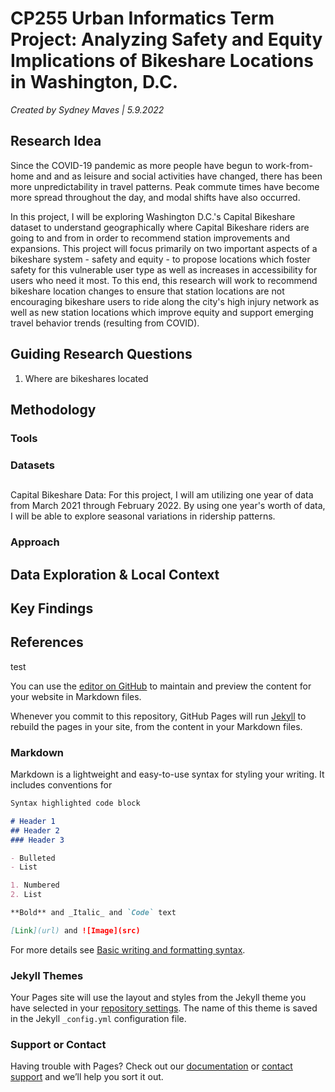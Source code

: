 # CP255 Urban Informatics Term Project: Analyzing Safety and Equity Implications of Bikeshare Locations in Washington, D.C. 

_Created by Sydney Maves | 5.9.2022_

## Research Idea
Since the COVID-19 pandemic as more people have begun to work-from-home and and as leisure and social activities have changed, there has been more unpredictability in travel patterns. Peak commute times have become more spread throughout the day, and modal shifts have also occurred.

In this project, I will be exploring Washington D.C.'s Capital Bikeshare dataset to understand geographically where Capital Bikeshare riders are going to and from in order to recommend station improvements and expansions. This project will focus primarily on two important aspects of a bikeshare system - safety and equity - to propose locations which foster safety for this vulnerable user type as well as increases in accessibility for users who need it most. To this end, this research will work to recommend bikeshare location changes to ensure that station locations are not encouraging bikeshare users to ride along the city's high injury network as well as new station locations which improve equity and support emerging travel behavior trends (resulting from COVID). 

## Guiding Research Questions
1. Where are bikeshares located

## Methodology
### Tools

### Datasets

##
Capital Bikeshare Data: For this project, I will am utilizing one year of data from March 2021 through February 2022. By using one year's worth of data, I will be able to explore seasonal variations in ridership patterns. 

### Approach

## Data Exploration & Local Context

## Key Findings

## References 
test


















You can use the [editor on GitHub](https://github.com/sydneymaves/DC-BikeShare-TermProject/edit/gh-pages/index.md) to maintain and preview the content for your website in Markdown files.

Whenever you commit to this repository, GitHub Pages will run [Jekyll](https://jekyllrb.com/) to rebuild the pages in your site, from the content in your Markdown files.

### Markdown

Markdown is a lightweight and easy-to-use syntax for styling your writing. It includes conventions for

```markdown
Syntax highlighted code block

# Header 1
## Header 2
### Header 3

- Bulleted
- List

1. Numbered
2. List

**Bold** and _Italic_ and `Code` text

[Link](url) and ![Image](src)
```

For more details see [Basic writing and formatting syntax](https://docs.github.com/en/github/writing-on-github/getting-started-with-writing-and-formatting-on-github/basic-writing-and-formatting-syntax).

### Jekyll Themes

Your Pages site will use the layout and styles from the Jekyll theme you have selected in your [repository settings](https://github.com/sydneymaves/DC-BikeShare-TermProject/settings/pages). The name of this theme is saved in the Jekyll `_config.yml` configuration file.

### Support or Contact

Having trouble with Pages? Check out our [documentation](https://docs.github.com/categories/github-pages-basics/) or [contact support](https://support.github.com/contact) and we’ll help you sort it out.
